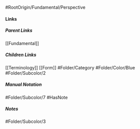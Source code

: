 #RootOrigin/Fundamental/Perspective
#### Links
##### Parent Links
[[Fundamental]]
##### Children Links
[[Terminology]]
[[Form]]
#Folder/Category
#Folder/Color/Blue
#Folder/Subcolor/2
##### Manual Notation
#Folder/Subcolor/7
#HasNote
##### Notes
#Folder/Subcolor/3